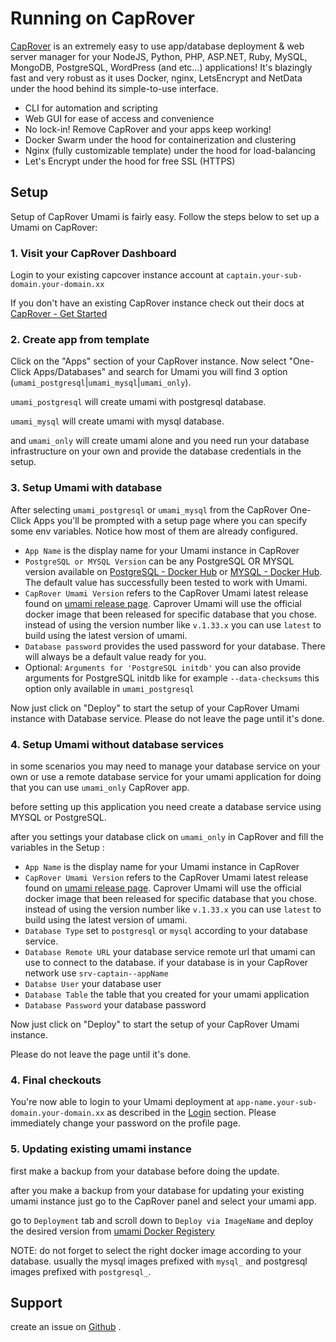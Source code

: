# Running on CapRover

[CapRover](https://caprover.com) is an extremely easy to use app/database deployment & web server manager for your NodeJS, Python, PHP, ASP.NET, Ruby, MySQL, MongoDB, PostgreSQL, WordPress (and etc...) applications!
It's blazingly fast and very robust as it uses Docker, nginx, LetsEncrypt and NetData under the hood behind its simple-to-use interface.

- CLI for automation and scripting
- Web GUI for ease of access and convenience
- No lock-in! Remove CapRover and your apps keep working!
- Docker Swarm under the hood for containerization and clustering
- Nginx (fully customizable template) under the hood for load-balancing
- Let's Encrypt under the hood for free SSL (HTTPS)

## Setup

Setup of CapRover Umami is fairly easy. Follow the steps below to set up a Umami on CapRover:

### 1. Visit your CapRover Dashboard

Login to your existing capcover instance account at `captain.your-sub-domain.your-domain.xx`

If you don't have an existing CapRover instance check out their docs at [CapRover - Get Started](https://caprover.com/docs/get-started.html)

### 2. Create app from template

Click on the "Apps" section of your CapRover instance.
Now select "One-Click Apps/Databases" and search for Umami you will find 3 option (`umami_postgresql`|`umami_mysql`|`umami_only`).

`umami_postgresql` will create umami with postgresql database.

`umami_mysql` will create umami with mysql database.

and `umami_only` will create umami alone and you need run your database infrastructure on your own and provide the database credentials in the setup.

### 3. Setup Umami with database

After selecting `umami_postgresql` or `umami_mysql` from the CapRover One-Click Apps you'll be prompted with a setup page where you can specify some env variables. Notice how most of them are already configured.

- `App Name` is the display name for your Umami instance in CapRover
- `PostgreSQL or MYSQL Version` can be any PostgreSQL OR MYSQL version available on [PostgreSQL - Docker Hub](https://hub.docker.com/_/postgres) or [MYSQL - Docker Hub](https://hub.docker.com/_/mysql). The default value has successfully been tested to work with Umami.
- `CapRover Umami Version` refers to the CapRover Umami latest release found on [umami release page](https://github.com/mikecao/umami/releases). Caprover Umami will use the official docker image that been released for specific database that you chose. instead of using the version number like `v.1.33.x` you can use `latest` to build using the latest version of umami.
- `Database password` provides the used password for your database. There will always be a default value ready for you.
- Optional: `Arguments for 'PostgreSQL initdb'` you can also provide arguments for PostgreSQL initdb like for example `--data-checksums` this option only available in `umami_postgresql`

Now just click on "Deploy" to start the setup of your CapRover Umami instance with Database service.
Please do not leave the page until it's done.

### 4. Setup Umami without database services

in some scenarios you may need to manage your database service on your own or use a remote database service for your umami application for doing that you can use `umami_only` CapRover app.

before setting up this application you need create a database service using MYSQL or PostgreSQL.

after you settings your database click on `umami_only` in CapRover and fill the variables in the Setup :

- `App Name` is the display name for your Umami instance in CapRover
- `CapRover Umami Version` refers to the CapRover Umami latest release found on [umami release page](https://github.com/mikecao/umami/releases). Caprover Umami will use the official docker image that been released for specific database that you chose. instead of using the version number like `v.1.33.x` you can use `latest` to build using the latest version of umami.
- `Database Type` set to `postgresql` or `mysql` according to your database service.
- `Database Remote URL` your database service remote url that umami can use to connect to the database. if your database is in your CapRover network use `srv-captain--appName` 
- `Databse User` your database user
- `Database Table` the table that you created for your umami application
- `Database Password` your database password

Now just click on "Deploy" to start the setup of your CapRover Umami instance.

Please do not leave the page until it's done.

### 4. Final checkouts

You're now able to login to your Umami deployment at `app-name.your-sub-domain.your-domain.xx` as described in the [Login](/docs/login) section. Please immediately change your password on the profile page.

### 5. Updating existing umami instance

first make a backup from your database before doing the update.

after you make a backup from your database for updating your existing umami instance just go to the CapRover panel and select your umami app.

go to `Deployment` tab and scroll down to `Deploy via ImageName` and deploy the desired version from [umami Docker Registery](https://github.com/mikecao/umami/pkgs/container/umami)

NOTE: do not forget to select the right docker image according to your database. usually the mysql images prefixed with `mysql_` and postgresql images prefixed with `postgresql_`.


## Support

create an issue on [Github](https://github.com/caprover/one-click-apps/issues) .
